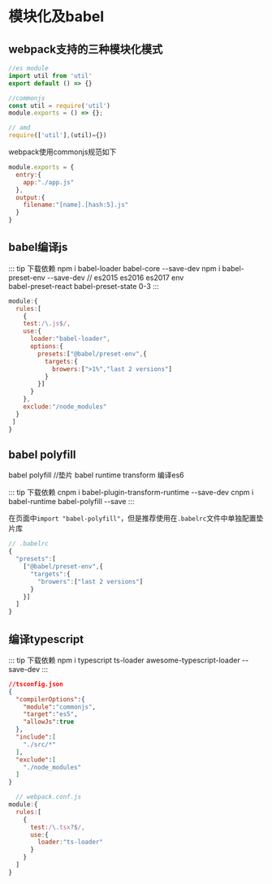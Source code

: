# 模块化及babel

## webpack支持的三种模块化模式
```javascript
//es module
import util from 'util'
export default () => {}

//commonjs
const util = require('util')
module.exports = () => {};

// amd
require(['util'],(util)={})
```

webpack使用commonjs规范如下

```javascript
module.exports = {
  entry:{
    app:"./app.js"
  },
  output:{
    filename:"[name].[hash:5].js"
  }
}
```

## babel编译js

::: tip 下载依赖
npm i babel-loader babel-core --save-dev npm i babel-preset-env --save-dev // es2015 es2016 es2017 env <br> babel-preset-react babel-preset-state 0-3
:::

```javascript
module:{
  rules:[
    {
    test:/\.js$/,
    use:{
      loader:"babel-loader",
      options:{
        presets:["@babel/preset-env",{
          targets:{
            browers:[">1%","last 2 versions"]
          }
        }]
      }
    },
    exclude:"/node_modules"
  }
 ]
}
```

## babel polyfill
babel polyfill //垫片 babel runtime transform 编译es6

::: tip 下载依赖
cnpm i babel-plugin-transform-runtime --save-dev cnpm i babel-runtime babel-polyfill --save
:::

在页面中`import "babel-polyfill"`，但是推荐使用在`.babelrc`文件中单独配置垫片库

```javascript
// .babelrc
{
  "presets":[
    ["@babel/preset-env",{
      "targets":{
        "browers":["last 2 versions"]
      }
    }]
  ]
}
```

## 编译typescript

::: tip 下载依赖
npm i typescript ts-loader awesome-typescript-loader --save-dev
:::

```json
//tsconfig.json
{
  "compilerOptions":{
    "module":"commonjs",
    "target":"es5",
    "allowJs":true
  },
  "include":[
    "./src/*"
  ],
  "exclude":[
    "./node_modules"
  ]
}
```

```js
  // webpack.conf.js
module:{
  rules:[
    {
      test:/\.tsx?$/,
      use:{
        loader:"ts-loader"
      }
    }
  ]
}
```
